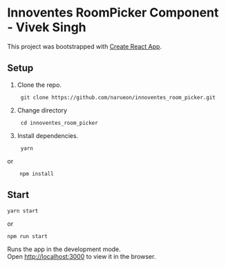 # Innoventes RoomPicker Component - Vivek Singh

This project was bootstrapped with [Create React App](https://github.com/facebook/create-react-app).

## Setup

1. Clone the repo.

        git clone https://github.com/narueon/innoventes_room_picker.git

2. Change directory 

        cd innoventes_room_picker

3. Install dependencies.

        yarn
        
 or

        npm install

## Start

    yarn start
        
   or

    npm run start
Runs the app in the development mode.<br>
Open [http://localhost:3000](http://localhost:3000) to view it in the browser.
